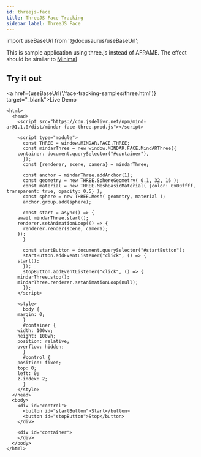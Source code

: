 ```yaml
---
id: threejs-face
title: ThreeJS Face Tracking
sidebar_label: ThreeJS Face
---
```


import useBaseUrl from '@docusaurus/useBaseUrl';

This is sample application using three.js instead of AFRAME. The effect should be similar to <a href="../face-tracking-examples/minimal">Minimal</a>

## Try it out
<a href={useBaseUrl('/face-tracking-samples/three.html')} target="_blank">Live Demo</a>

```
<html>
  <head>
    <script src="https://cdn.jsdelivr.net/npm/mind-ar@1.1.0/dist/mindar-face-three.prod.js"></script>

    <script type="module">
      const THREE = window.MINDAR.FACE.THREE;
      const mindarThree = new window.MINDAR.FACE.MindARThree({
	container: document.querySelector("#container"),
      });
      const {renderer, scene, camera} = mindarThree;

      const anchor = mindarThree.addAnchor(1);
      const geometry = new THREE.SphereGeometry( 0.1, 32, 16 );
      const material = new THREE.MeshBasicMaterial( {color: 0x00ffff, transparent: true, opacity: 0.5} );
      const sphere = new THREE.Mesh( geometry, material );
      anchor.group.add(sphere);

      const start = async() => {
	await mindarThree.start();
	renderer.setAnimationLoop(() => {
	  renderer.render(scene, camera);
	});
      }

      const startButton = document.querySelector("#startButton");
      startButton.addEventListener("click", () => {
	start();
      });
      stopButton.addEventListener("click", () => {
	mindarThree.stop();
	mindarThree.renderer.setAnimationLoop(null);
      });
    </script>

    <style>
      body {
	margin: 0;
      }
      #container {
	width: 100vw;
	height: 100vh;
	position: relative;
	overflow: hidden;
      }
      #control {
	position: fixed;
	top: 0;
	left: 0;
	z-index: 2;
      }
    </style>
  </head>
  <body>
    <div id="control">
      <button id="startButton">Start</button>
      <button id="stopButton">Stop</button>
    </div>

    <div id="container">
    </div>
  </body>
</html>
```
